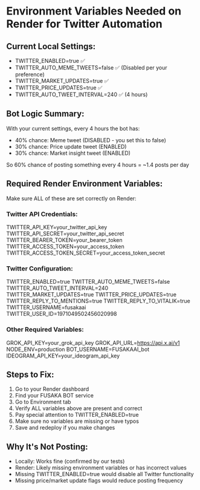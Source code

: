 # Environment Variables Needed on Render for Twitter Automation

## Current Local Settings:
- TWITTER_ENABLED=true ✅
- TWITTER_AUTO_MEME_TWEETS=false ✅ (Disabled per your preference)
- TWITTER_MARKET_UPDATES=true ✅
- TWITTER_PRICE_UPDATES=true ✅
- TWITTER_AUTO_TWEET_INTERVAL=240 ✅ (4 hours)

## Bot Logic Summary:
With your current settings, every 4 hours the bot has:
- 40% chance: Meme tweet (DISABLED - you set this to false)
- 30% chance: Price update tweet (ENABLED)
- 30% chance: Market insight tweet (ENABLED)

So 60% chance of posting something every 4 hours = ~1.4 posts per day

## Required Render Environment Variables:
Make sure ALL of these are set correctly on Render:

### Twitter API Credentials:
TWITTER_API_KEY=your_twitter_api_key
TWITTER_API_SECRET=your_twitter_api_secret
TWITTER_BEARER_TOKEN=your_bearer_token
TWITTER_ACCESS_TOKEN=your_access_token
TWITTER_ACCESS_TOKEN_SECRET=your_access_token_secret

### Twitter Configuration:
TWITTER_ENABLED=true
TWITTER_AUTO_MEME_TWEETS=false
TWITTER_AUTO_TWEET_INTERVAL=240
TWITTER_MARKET_UPDATES=true
TWITTER_PRICE_UPDATES=true
TWITTER_REPLY_TO_MENTIONS=true
TWITTER_REPLY_TO_VITALIK=true
TWITTER_USERNAME=fusakaai
TWITTER_USER_ID=1971049502456020998

### Other Required Variables:
GROK_API_KEY=your_grok_api_key
GROK_API_URL=https://api.x.ai/v1
NODE_ENV=production
BOT_USERNAME=FUSAKAAI_bot
IDEOGRAM_API_KEY=your_ideogram_api_key

## Steps to Fix:
1. Go to your Render dashboard
2. Find your FUSAKA BOT service
3. Go to Environment tab
4. Verify ALL variables above are present and correct
5. Pay special attention to TWITTER_ENABLED=true
6. Make sure no variables are missing or have typos
7. Save and redeploy if you make changes

## Why It's Not Posting:
- Locally: Works fine (confirmed by our tests)
- Render: Likely missing environment variables or has incorrect values
- Missing TWITTER_ENABLED=true would disable all Twitter functionality
- Missing price/market update flags would reduce posting frequency